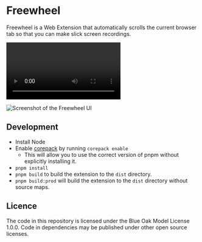 # Freewheel

Freewheel is a Web Extension that automatically scrolls the current browser tab so that you can make slick screen recordings.

![An example recording while using Freewheel](docs/demo.mp4)

![Screenshot of the Freewheel UI](docs/screenshot.png)

## Development

- Install Node
- Enable [corepack](https://nodejs.org/api/corepack.html) by running `corepack enable`
  - This will allow you to use the correct version of pnpm without explicitly installing it.
- `pnpm install`
- `pnpm build` to build the extension to the `dist` directory.
- `pnpm build:prod` will build the extension to the `dist` directory without source maps.

## Licence

The code in this repository is licensed under the Blue Oak Model License 1.0.0. Code in dependencies may be published under other open source licenses.
